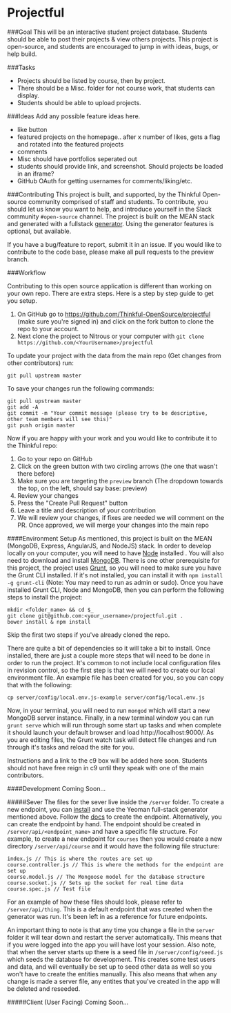 # Projectful

###Goal
This will be an interactive student project database. Students should be able to post their projects & view others projects. This project is open-source, and students are encouraged to jump in with ideas, bugs, or help build.

###Tasks
*  Projects should be listed by course, then by project.
*  There should be a Misc. folder for not course work, that students can display.
*  Students should be able to upload projects.

###Ideas
Add any possible feature ideas here.
*  like button
*  featured projects on the homepage.. after x number of likes, gets a flag and rotated into the featured projects
*  comments
*  Misc should have portfolios seperated out
*  students should provide link, and screenshot. Should projects be loaded in an iframe?
*  GitHub OAuth for getting usernames for comments/liking/etc.


###Contributing
This project is built, and supported, by the Thinkful Open-source community comprised of staff and students. To contribute, you should let us know you want to help, and introduce yourself in the Slack community `#open-source` channel. The project is built on the MEAN stack and generated with a fullstack [generator](https://github.com/DaftMonk/generator-angular-fullstack). Using the generator features is optional, but available.

If you have a bug/feature to report, submit it in an issue. If you would like to contribute to the code base, please make all pull requests to the preview branch.

###Workflow

Contributing to this open source application is different than working on your own repo. There are extra steps. Here is a step by step guide to get you setup.

1. On GitHub go to https://github.com/Thinkful-OpenSource/projectful (make sure you're signed in) and click on the fork button to clone the repo to your account.
2. Next clone the project to Nitrous or your computer with `git clone https://github.com/<YourUsername>/projectful`

To update your project with the data from the main repo (Get changes from other contributors) run:
```
git pull upstream master
```

To save your changes run the following commands:
```
git pull upstream master
git add -A
git commit -m "Your commit message (please try to be descriptive, other team members will see this)"
git push origin master
```

Now if you are happy with your work and you would like to contribute it to the Thinkful repo:

1. Go to your repo on GitHub
2. Click on the green button with two circling arrows (the one that wasn't there before)
3. Make sure you are targeting the `preview` branch (The dropdown towards the top, on the left, should say base: preview)
4. Review your changes
5. Press the "Create Pull Request" button
6. Leave a title and description of your contribution
7. We will review your changes, if fixes are needed we will comment on the PR.  Once approved, we will merge your changes into the main repo

####Environment Setup
As mentioned, this project is built on the MEAN (MongoDB, Express, AngularJS, and NodeJS) stack.  In order to develop locally on your computer, you will need to have [Node](http://howtonode.org/how-to-install-nodejs) installed .  You will also need to download and install [MongoDB](http://www.mongodb.org/downloads). There is one other prerequisite for this project, the project uses [Grunt](http://gruntjs.com/getting-started), so you will need to make sure you have the Grunt CLI installed.  If it's not installed, you can install it with `npm install -g grunt-cli` (Note: You may need to run as admin or sudo).  Once you have installed Grunt CLI, Node and MongoDB, then you can perform the following steps to install the project:

```
mkdir <folder_name> && cd $_
git clone git@github.com:<your_username>/projectful.git .
bower install & npm install
```

Skip the first two steps if you've already cloned the repo.

There are quite a bit of dependencies so it will take a bit to install.  Once installed, there are just a couple more steps that will need to be done in order to run the project.  It's common to not include local configuration files in revision control, so the first step is that we will need to create our local environment file.  An example file has been created for you, so you can copy that with the following:

```
cp server/config/local.env.js-example server/config/local.env.js
```

Now, in your terminal, you will need to run `mongod` which will start a new MongoDB server instance.  Finally, in a new terminal window you can run `grunt serve` which will run through some start up tasks and when complete it should launch your default browser and load http://localhost:9000/.  As you are editing files, the Grunt watch task will detect file changes and run through it's tasks and reload the site for you.

Instructions and a link to the c9 box will be added here soon. Students should not have free reign in c9 until they speak with one of the main contributors.

####Development
Coming Soon...

#####Sever
The files for the sever live inside the `/server` folder.  To create a new endpoint, you can [install](https://github.com/DaftMonk/generator-angular-fullstack#usage) and use the Yeoman full-stack generator mentioned above.  Follow the [docs](https://github.com/DaftMonk/generator-angular-fullstack#endpoint) to create the endpoint.  Alternatively, you can create the endpoint by hand.  The endpoint should be created in `/server/api/<endpoint_name>` and have a specific file structure.  For example, to create a new endpoint for `courses` then you would create a new directory `/server/api/course` and it would have the following file structure:

```
index.js // This is where the routes are set up
course.controller.js // This is where the methods for the endpoint are set up
course.model.js // The Mongoose model for the database structure
course.socket.js // Sets up the socket for real time data
course.spec.js // Test file
```

For an example of how these files should look, please refer to `/server/api/thing`.  This is a default endpoint that was created when the generator was run.  It's been left in as a reference for future endpoints.

An important thing to note is that any time you change a file in the `server` folder it will tear down and restart the server automatically.  This means that if you were logged into the app you will have lost your session.  Also note, that when the server starts up there is a seed file in `/server/config/seed.js` which seeds the database for development.  This creates some test users and data, and will eventually be set up to seed other data as well so you won't have to create the entities manually.  This also means that when any change is made a server file, any entites that you've created in the app will be deleted and reseeded.

#####Client (User Facing)
Coming Soon...
